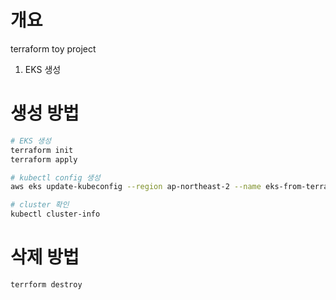 # 개요
terraform toy project
1. EKS 생성

# 생성 방법

```bash
# EKS 생성
terraform init
terraform apply

# kubectl config 생성
aws eks update-kubeconfig --region ap-northeast-2 --name eks-from-terraform

# cluster 확인
kubectl cluster-info
```

# 삭제 방법
```bash
terrform destroy
```
